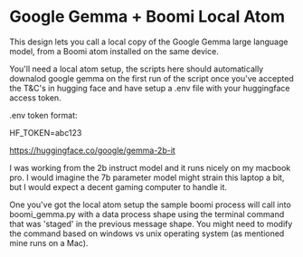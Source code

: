 # Google Gemma + Boomi Local Atom
This design lets you call a local copy of the Google Gemma large language model, from a Boomi atom installed on the same device. 

You'll need a local atom setup, the scripts here should automatically downalod google gemma on the first run of the script once you've accepted the T&C's in hugging face and have setup a .env file with your huggingface access token. 

.env token format:

HF_TOKEN=abc123

https://huggingface.co/google/gemma-2b-it

I was working from the 2b instruct model and it runs nicely on my macbook pro. I would imagine the 7b parameter model might strain this laptop a bit, but I would expect a decent gaming computer to handle it.

One you've got the local atom setup the sample boomi process will call into boomi_gemma.py with a data process shape using the terminal command that was 'staged' in the previous message shape. You might need to modify the command based on windows vs unix operating system (as mentioned mine runs on a Mac).
